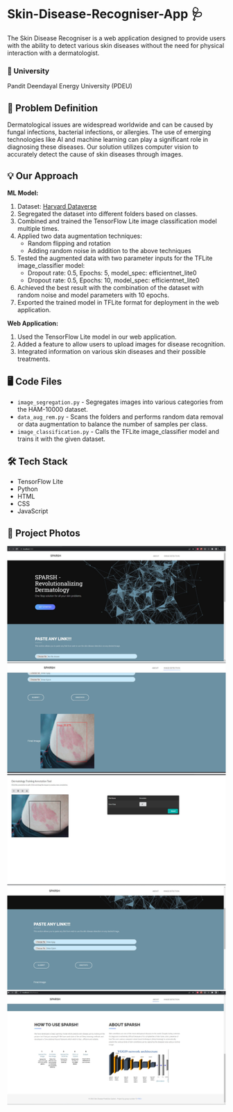 # Skin-Disease-Recogniser-App 🩺


The Skin Disease Recogniser is a web application designed to provide users with the ability to detect various skin diseases without the need for physical interaction with a dermatologist.

### 🏫 University
Pandit Deendayal Energy University (PDEU)

## 📝 Problem Definition
Dermatological issues are widespread worldwide and can be caused by fungal infections, bacterial infections, or allergies. The use of emerging technologies like AI and machine learning can play a significant role in diagnosing these diseases. Our solution utilizes computer vision to accurately detect the cause of skin diseases through images.

## 💡 Our Approach
**ML Model:**
1. Dataset: [Harvard Dataverse](https://dataverse.harvard.edu/dataset.xhtml?persistentId=doi:10.7910/DVN/DBW86T)
2. Segregated the dataset into different folders based on classes.
3. Combined and trained the TensorFlow Lite image classification model multiple times.
4. Applied two data augmentation techniques:
   - Random flipping and rotation
   - Adding random noise in addition to the above techniques
5. Tested the augmented data with two parameter inputs for the TFLite image_classifier model:
   - Dropout rate: 0.5, Epochs: 5, model_spec: efficientnet_lite0
   - Dropout rate: 0.5, Epochs: 10, model_spec: efficientnet_lite0
6. Achieved the best result with the combination of the dataset with random noise and model parameters with 10 epochs.
7. Exported the trained model in TFLite format for deployment in the web application.

**Web Application:**
1. Used the TensorFlow Lite model in our web application.
2. Added a feature to allow users to upload images for disease recognition.
3. Integrated information on various skin diseases and their possible treatments.

## 🖥️ Code Files
- `image_segregation.py` - Segregates images into various categories from the HAM-10000 dataset.
- `data_aug_rem.py` - Scans the folders and performs random data removal or data augmentation to balance the number of samples per class.
- `image_classification.py` - Calls the TFLite image_classifier model and trains it with the given dataset.

## 🛠️ Tech Stack
- TensorFlow Lite
- Python
- HTML
- CSS
- JavaScript

## 📸 Project Photos
![Image 1](https://github.com/parammodi9/Skin-Disease-Recogniser-App/blob/main/1.jpeg)
![Image 2](https://github.com/parammodi9/Skin-Disease-Recogniser-App/blob/main/2.jpeg)
![Image 3](https://github.com/parammodi9/Skin-Disease-Recogniser-App/blob/main/3.jpeg)
![Image 4](https://github.com/parammodi9/Skin-Disease-Recogniser-App/blob/main/4.jpeg)
![Image 5](https://github.com/parammodi9/Skin-Disease-Recogniser-App/blob/main/5.jpeg)

